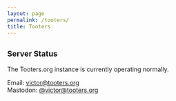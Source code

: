 ```yaml
---
layout: page
permalink: /tooters/
title: Tooters
---
```


## <small>Server Status</small>

The Tooters.org instance is currently operating normally.

Email: <a href=“mailto:victor@tooters.org”>victor@tooters.org</a><br>
Mastodon: [@victor@tooters.org](https://tooters.org/users/victor)
